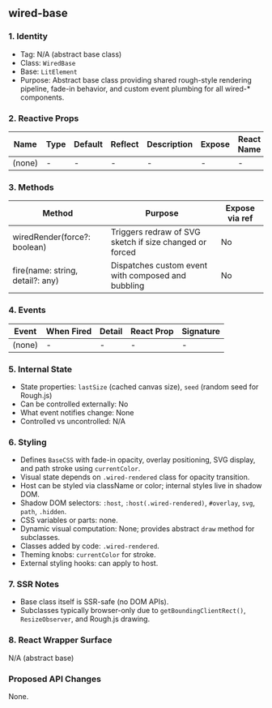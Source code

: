 ## wired-base

### 1. Identity
- Tag: N/A (abstract base class)
- Class: `WiredBase`
- Base: `LitElement`
- Purpose: Abstract base class providing shared rough-style rendering pipeline, fade-in behavior, and custom event plumbing for all wired-* components.

### 2. Reactive Props
| Name | Type | Default | Reflect | Description | Expose | React Name |
|------|------|----------|----------|--------------|---------|-------------|
| (none) | - | - | - | - | - | - |

### 3. Methods
| Method | Purpose | Expose via ref |
|---------|----------|----------------|
| wiredRender(force?: boolean) | Triggers redraw of SVG sketch if size changed or forced | No |
| fire(name: string, detail?: any) | Dispatches custom event with composed and bubbling | No |

### 4. Events
| Event | When Fired | Detail | React Prop | Signature |
|--------|-------------|---------|-------------|------------|
| (none) | - | - | - | - |

### 5. Internal State
- State properties: `lastSize` (cached canvas size), `seed` (random seed for Rough.js)
- Can be controlled externally: No
- What event notifies change: None
- Controlled vs uncontrolled: N/A

### 6. Styling
- Defines `BaseCSS` with fade-in opacity, overlay positioning, SVG display, and path stroke using `currentColor`.
- Visual state depends on `.wired-rendered` class for opacity transition.
- Host can be styled via className or color; internal styles live in shadow DOM.
- Shadow DOM selectors: `:host`, `:host(.wired-rendered)`, `#overlay`, `svg`, `path`, `.hidden`.
- CSS variables or parts: none.
- Dynamic visual computation: None; provides abstract `draw` method for subclasses.
- Classes added by code: `.wired-rendered`.
- Theming knobs: `currentColor` for stroke.
- External styling hooks: can apply to host.

### 7. SSR Notes
- Base class itself is SSR-safe (no DOM APIs).
- Subclasses typically browser-only due to `getBoundingClientRect()`, `ResizeObserver`, and Rough.js drawing.

### 8. React Wrapper Surface
N/A (abstract base)

### Proposed API Changes
None.